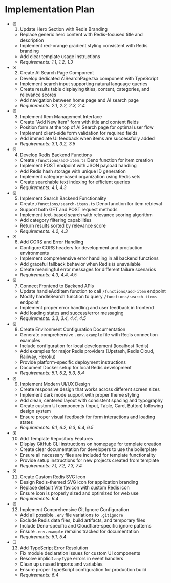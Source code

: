 # Implementation Plan

- [x] 1. Update Hero Section with Redis Branding
  - Replace generic hero content with Redis-focused title and description
  - Implement red-orange gradient styling consistent with Redis branding
  - Add clear template usage instructions
  - _Requirements: 1.1, 1.2, 1.3_

- [x] 2. Create AI Search Page Component
  - Develop dedicated AISearchPage.tsx component with TypeScript
  - Implement search input supporting natural language queries
  - Create results table displaying titles, content, categories, and relevance scores
  - Add navigation between home page and AI search page
  - _Requirements: 2.1, 2.2, 2.3, 2.4_

- [x] 3. Implement Item Management Interface
  - Create "Add New Item" form with title and content fields
  - Position form at the top of AI Search page for optimal user flow
  - Implement client-side form validation for required fields
  - Add immediate UI feedback when items are successfully added
  - _Requirements: 3.1, 3.2, 3.5_

- [x] 4. Develop Redis Backend Functions
  - Create `/functions/add-item.ts` Deno function for item creation
  - Implement POST endpoint with JSON payload handling
  - Add Redis hash storage with unique ID generation
  - Implement category-based organization using Redis sets
  - Create searchable text indexing for efficient queries
  - _Requirements: 4.1, 4.3_

- [x] 5. Implement Search Backend Functionality
  - Create `/functions/search-items.ts` Deno function for item retrieval
  - Support both GET and POST request methods
  - Implement text-based search with relevance scoring algorithm
  - Add category filtering capabilities
  - Return results sorted by relevance score
  - _Requirements: 4.2, 4.3_

- [x] 6. Add CORS and Error Handling
  - Configure CORS headers for development and production environments
  - Implement comprehensive error handling in all backend functions
  - Add graceful fallback behavior when Redis is unavailable
  - Create meaningful error messages for different failure scenarios
  - _Requirements: 4.3, 4.4, 4.5_

- [x] 7. Connect Frontend to Backend APIs
  - Update handleAddItem function to call `/functions/add-item` endpoint
  - Modify handleSearch function to query `/functions/search-items` endpoint
  - Implement proper error handling and user feedback in frontend
  - Add loading states and success/error messaging
  - _Requirements: 3.3, 3.4, 4.4, 4.5_

- [x] 8. Create Environment Configuration Documentation
  - Generate comprehensive `.env.example` file with Redis connection examples
  - Include configuration for local development (localhost Redis)
  - Add examples for major Redis providers (Upstash, Redis Cloud, Railway, Heroku)
  - Provide platform-specific deployment instructions
  - Document Docker setup for local Redis development
  - _Requirements: 5.1, 5.2, 5.3, 5.4_

- [x] 9. Implement Modern UI/UX Design
  - Create responsive design that works across different screen sizes
  - Implement dark mode support with proper theme styling
  - Add clean, centered layout with consistent spacing and typography
  - Create custom UI components (Input, Table, Card, Button) following design system
  - Ensure proper visual feedback for form interactions and loading states
  - _Requirements: 6.1, 6.2, 6.3, 6.4, 6.5_

- [x] 10. Add Template Repository Features
  - Display GitHub CLI instructions on homepage for template creation
  - Create clear documentation for developers to use the boilerplate
  - Ensure all necessary files are included for template functionality
  - Provide setup instructions for new projects created from template
  - _Requirements: 7.1, 7.2, 7.3, 7.4_

- [x] 11. Create Custom Redis SVG Icon
  - Design Redis-themed SVG icon for application branding
  - Replace default Vite favicon with custom Redis icon
  - Ensure icon is properly sized and optimized for web use
  - _Requirements: 6.4_

- [x] 12. Implement Comprehensive Git Ignore Configuration
  - Add all possible `.env` file variations to `.gitignore`
  - Exclude Redis data files, build artifacts, and temporary files
  - Include Deno-specific and Cloudflare-specific ignore patterns
  - Ensure `.env.example` remains tracked for documentation
  - _Requirements: 5.1, 5.4_

- [ ] 13. Add TypeScript Error Resolution
  - Fix module declaration issues for custom UI components
  - Resolve implicit `any` type errors in event handlers
  - Clean up unused imports and variables
  - Ensure proper TypeScript configuration for production build
  - _Requirements: 6.4_
